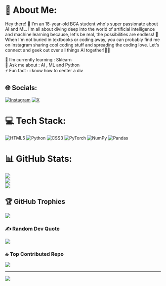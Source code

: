 # 💫 About Me:
Hey there! 👋 I'm an 18-year-old BCA student who's super passionate about AI and ML. I'm all about diving deep into the world of artificial intelligence and machine learning because, let's be real, the possibilities are endless! 🚀 When I'm not buried in textbooks or coding away, you can probably find me on Instagram sharing cool coding stuff and spreading the coding love. Let's connect and geek out over all things AI together!🤖✨

🌱 I’m currently learning : Sklearn<br>💬 Ask me about : AI , ML and Python<br>⚡ Fun fact : i know how to center a div


## 🌐 Socials:
[![Instagram](https://img.shields.io/badge/Instagram-%23E4405F.svg?logo=Instagram&logoColor=white)](https://instagram.com/adhi_codes) [![X](https://img.shields.io/badge/X-black.svg?logo=X&logoColor=white)](https://x.com/adhi_codes) 

# 💻 Tech Stack:
![HTML5](https://img.shields.io/badge/html5-%23E34F26.svg?style=for-the-badge&logo=html5&logoColor=white) ![Python](https://img.shields.io/badge/python-3670A0?style=for-the-badge&logo=python&logoColor=ffdd54) ![CSS3](https://img.shields.io/badge/css3-%231572B6.svg?style=for-the-badge&logo=css3&logoColor=white) ![PyTorch](https://img.shields.io/badge/PyTorch-%23EE4C2C.svg?style=for-the-badge&logo=PyTorch&logoColor=white) ![NumPy](https://img.shields.io/badge/numpy-%23013243.svg?style=for-the-badge&logo=numpy&logoColor=white) ![Pandas](https://img.shields.io/badge/pandas-%23150458.svg?style=for-the-badge&logo=pandas&logoColor=white)
# 📊 GitHub Stats:
![](https://github-readme-stats.vercel.app/api?username=Adithyan-cb&theme=tokyonight&hide_border=false&include_all_commits=false&count_private=false)<br/>
![](https://github-readme-streak-stats.herokuapp.com/?user=Adithyan-cb&theme=tokyonight&hide_border=false)<br/>
![](https://github-readme-stats.vercel.app/api/top-langs/?username=Adithyan-cb&theme=tokyonight&hide_border=false&include_all_commits=false&count_private=false&layout=compact)

## 🏆 GitHub Trophies
![](https://github-profile-trophy.vercel.app/?username=Adithyan-cb&theme=tokyonight&no-frame=false&no-bg=true&margin-w=4)

### ✍️ Random Dev Quote
![](https://quotes-github-readme.vercel.app/api?type=horizontal&theme=tokyonight)

### 🔝 Top Contributed Repo
![](https://github-contributor-stats.vercel.app/api?username=Adithyan-cb&limit=5&theme=tokyonight&combine_all_yearly_contributions=true)

---
[![](https://visitcount.itsvg.in/api?id=Adithyan-cb&icon=0&color=0)](https://visitcount.itsvg.in)

<!-- Proudly created with GPRM ( https://gprm.itsvg.in ) -->
